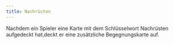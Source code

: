 ```yaml
---
title: Nachrüsten
---
```


Nachdem ein Spieler eine Karte mit dem Schlüsselwort Nachrüsten aufgedeckt hat,deckt er eine zusätzliche Begegnungskarte auf.